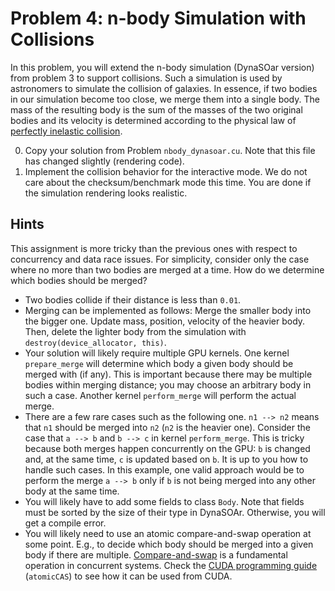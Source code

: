# Problem 4: n-body Simulation with Collisions
In this problem, you will extend the n-body simulation (DynaSOar version) from problem 3 to support collisions. Such a simulation is used by astronomers to simulate the collision of galaxies. In essence, if two bodies in our simulation become too close, we merge them into a single body. The mass of the resulting body is the sum of the masses of the two original bodies and its velocity is determined according to the physical law of [perfectly inelastic collision](https://en.wikipedia.org/wiki/Inelastic_collision).

0. Copy your solution from Problem `nbody_dynasoar.cu`. Note that this file has changed slightly (rendering code).
1. Implement the collision behavior for the interactive mode. We do not care about the checksum/benchmark mode this time. You are done if the simulation rendering looks realistic.

## Hints
This assignment is more tricky than the previous ones with respect to concurrency and data race issues. For simplicity, consider only the case where no more than two bodies are merged at a time. How do we determine which bodies should be merged?

* Two bodies collide if their distance is less than `0.01`.
* Merging can be implemented as follows: Merge the smaller body into the bigger one. Update mass, position, velocity of the heavier body. Then, delete the lighter body from the simulation with `destroy(device_allocator, this)`.
* Your solution will likely require multiple GPU kernels. One kernel `prepare_merge` will determine which body a given body should be merged with (if any). This is important because there may be multiple bodies within merging distance; you may choose an arbitrary body in such a case. Another kernel `perform_merge` will perform the actual merge.
* There are a few rare cases such as the following one. `n1 --> n2` means that `n1` should be merged into `n2` (`n2` is the heavier one). Consider the case that `a --> b` and `b --> c` in kernel `perform_merge`. This is tricky because both merges happen concurrently on the GPU: `b` is changed and, at the same time, `c` is updated based on `b`. It is up to you how to handle such cases. In this example, one valid approach would be to perform the merge `a --> b` only if `b` is not being merged into any other body at the same time.
* You will likely have to add some fields to class `Body`. Note that fields must be sorted by the size of their type in DynaSOAr. Otherwise, you will get a compile error.
* You will likely need to use an atomic compare-and-swap operation at some point. E.g., to decide which body should be merged into a given body if there are multiple. [Compare-and-swap](https://en.wikipedia.org/wiki/Compare-and-swap) is a fundamental operation in concurrent systems. Check the [CUDA programming guide](https://docs.nvidia.com/cuda/cuda-c-programming-guide/index.html) (`atomicCAS`) to see how it can be used from CUDA.
